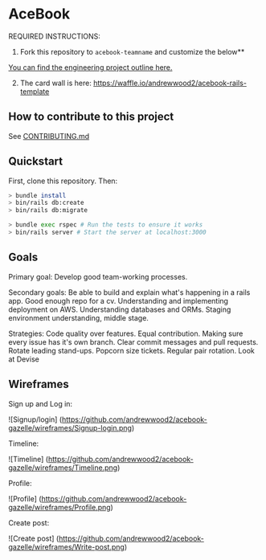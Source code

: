 # AceBook

REQUIRED INSTRUCTIONS:

1. Fork this repository to `acebook-teamname` and customize
the below**

[You can find the engineering project outline here.](https://github.com/makersacademy/course/tree/master/engineering_projects/rails)

2. The card wall is here: https://waffle.io/andrewwood2/acebook-rails-template

## How to contribute to this project
See [CONTRIBUTING.md](CONTRIBUTING.md)

## Quickstart

First, clone this repository. Then:

```bash
> bundle install
> bin/rails db:create
> bin/rails db:migrate

> bundle exec rspec # Run the tests to ensure it works
> bin/rails server # Start the server at localhost:3000
```

## Goals

Primary goal:
Develop good team-working processes.

Secondary goals:
Be able to build and explain what's happening in a rails app.
Good enough repo for a cv.
Understanding and implementing deployment on AWS.
Understanding databases and ORMs.
Staging environment understanding, middle stage.

Strategies:
Code quality over features.
Equal contribution.
Making sure every issue has it's own branch.
Clear commit messages and pull requests.
Rotate leading stand-ups.
Popcorn size tickets.
Regular pair rotation.
Look at Devise

## Wireframes

Sign up and Log in:

![Signup/login]
(https://github.com/andrewwood2/acebook-gazelle/wireframes/Signup-login.png)

Timeline:

![Timeline]
(https://github.com/andrewwood2/acebook-gazelle/wireframes/Timeline.png)

Profile:

![Profile]
(https://github.com/andrewwood2/acebook-gazelle/wireframes/Profile.png)

Create post:

![Create post]
(https://github.com/andrewwood2/acebook-gazelle/wireframes/Write-post.png)
